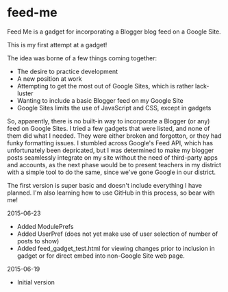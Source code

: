 # feed-me
Feed Me is a gadget for incorporating a Blogger blog feed on a Google Site.

This is my first attempt at a gadget!

The idea was borne of a few things coming together:
+ The desire to practice development
+ A new position at work
+ Attempting to get the most out of Google Sites, which is rather lack-luster
+ Wanting to include a basic Blogger feed on my Google Site
+ Google Sites limits the use of JavaScript and CSS, except in gadgets

So, apparently, there is no built-in way to incorporate a Blogger (or any) feed on Google Sites.  I tried a few gadgets that were listed, and none of them did what I needed.  They were either broken and forgotton, or they had funky formatting issues.  I stumbled across Google's Feed API, which has unfortunately been depricated, but I was determined to make my blogger posts seamlessly integrate on my site without the need of third-party apps and accounts, as the next phase would be to present teachers in my district with a simple tool to do the same, since we've gone Google in our district.

The first version is super basic and doesn't include everything I have planned.  I'm also learning how to use GitHub in this process, so bear with me!

2015-06-23
+ Added ModulePrefs
+ Added UserPref (does not yet make use of user selection of number of posts to show)
+ Added feed_gadget_test.html for viewing changes prior to inclusion in gadget or for direct embed into non-Google Site web page.

2015-06-19
+ Initial version
